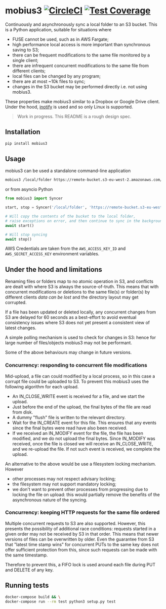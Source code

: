 # mobius3 [![CircleCI](https://circleci.com/gh/uktrade/mobius3.svg?style=svg)](https://circleci.com/gh/uktrade/mobius3) [![Test Coverage](https://api.codeclimate.com/v1/badges/dbfbc5b6e383d54ee69a/test_coverage)](https://codeclimate.com/github/uktrade/mobius3/test_coverage)

Continuously and asynchronously sync a local folder to an S3 bucket. This is a Python application, suitable for situations where

- FUSE cannot be used, such as in AWS Fargate;
- high performance local access is more important than synchronous saving to S3;
- there can be frequent modifications to the same file monitored by a single client;
- there are infrequent concurrent modifications to the same file from different clients;
- local files can be changed by any program;
- there are at most ~10k files to sync;
- changes in the S3 bucket may be performed directly i.e. not using mobius3.

These properties make mobius3 similar to a Dropbox or Google Drive client. Under the hood, [inotify](http://man7.org/linux/man-pages/man7/inotify.7.html) is used and so only Linux is supported.

> Work in progress. This README is a rough design spec.


## Installation

```bash
pip install mobius3
```

## Usage

mobius3 can be used a standalone command-line application

```bash
mobius3 /local/folder https://remote-bucket.s3-eu-west-2.amazonaws.com/path/in/bucket eu-west-2
```

or from asyncio Python

```python
from mobius3 import Syncer

start, stop = Syncer('/local/folder', 'https://remote-bucket.s3-eu-west-2.amazonaws.com/path/in/bucket', 'eu-west-2')

# Will copy the contents of the bucket to the local folder,
# raise exceptions on error, and then continue to sync in the background
await start()

# Will stop syncing
await stop()
```

AWS Credentials are taken from the `AWS_ACCESS_KEY_ID` and `AWS_SECRET_ACCESS_KEY` environment variables.


## Under the hood and limitations

Renaming files or folders map to no atomic operation in S3, and conflicts are dealt with where S3 is always the source-of-truth. This means that with concurrent modifications or deletions to the same file(s) or folder(s) by different clients _data can be lost_ and the directory layout may get corrupted.

If a file has been updated or deleted locally, any concurrent changes from S3 are delayed for 60 seconds as a best-effort to avoid eventual consistency issues where S3 does not yet present a consistent view of latest changes.

A simple polling mechanism is used to check for changes in S3: hence for large number of files/objects mobius3 may not be performant.

Some of the above behaviours may change in future versions.


### Concurrency: responding to concurrent file modifications

Mid-upload, a file can could modified by a local process, so in this case a corrupt file could be uploaded to S3. To prevent this mobius3 uses the following algorithm for each upload.

- An IN_CLOSE_WRITE event is received for a file, and we start the upload.
- Just before the end of the upload, the final bytes of the file are read from disk.
- A dummy "flush" file is written to the relevant directory.
- Wait for the IN_CREATE event for this file. This ensures that any events since the final bytes were read have also been received.
- If we received an IN_MODIFY event for the file, the file has been modified, and we do not upload the final bytes. Since IN_MODIFY was received, once the file is closed we will receive an IN_CLOSE_WRITE, and we re-upload the file. If not such event is received, we complete the upload.

An alternative to the above would be use a filesystem locking mechanism. However

- other processes may not respect advisary locking;
- the filesystem may not support mandatory locking;
- we don't want to prevent other processes from progressing due to locking the file on upload: this would partially remove the benefits of the asynchronous nature of the syncing.


### Concurrency: keeping HTTP requests for the same file ordered

Multiple concurrent requests to S3 are also supported. However, this presents the possibility of additional race conditions: requests started in a given order may not be received by S3 in that order. This means that newer versions of files can be overwritten by older. Even the guarantee from S3 that "latest time stamp wins" for concurrent PUTs to the same key does not offer sufficient protection from this, since such requests can be made with the same timestamp.

Therefore to prevent this, a FIFO lock is used around each file during PUT and DELETE of any key.


## Running tests

```bash
docker-compose build && \
docker-compose run --rm test python3 setup.py test
```
